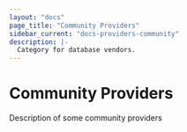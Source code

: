 ```yaml
---
layout: "docs"
page_title: "Community Providers"
sidebar_current: "docs-providers-community"
description: |-
  Category for database vendors.
---
```


# Community Providers

Description of some community providers
